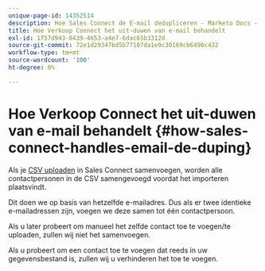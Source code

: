 ```yaml
---
unique-page-id: 14352514
description: Hoe Sales Connect de E-mail dedupliceren - Marketo Docs - Productdocumentatie behandelt
title: Hoe Verkoop Connect het uit-duwen van e-mail behandelt
exl-id: 1f57d943-8439-4653-a4e7-6dac65b3312d
source-git-commit: 72e1d29347bd5b77107da1e9c30169cb6490c432
workflow-type: tm+mt
source-wordcount: '100'
ht-degree: 0%

---
```


# Hoe Verkoop Connect het uit-duwen van e-mail behandelt {#how-sales-connect-handles-email-de-duping}

Als je [CSV uploaden](/help/marketo/product-docs/marketo-sales-connect/people/managing-contacts/import-contacts-via-csv.md) in Sales Connect samenvoegen, worden alle contactpersonen in de CSV samengevoegd voordat het importeren plaatsvindt.

Dit doen we op basis van hetzelfde e-mailadres. Dus als er twee identieke e-mailadressen zijn, voegen we deze samen tot één contactpersoon.

Als u later probeert om manueel het zelfde contact toe te voegen/te uploaden, zullen wij niet het samenvoegen.

Als u probeert om een contact toe te voegen dat reeds in uw gegevensbestand is, zullen wij u verhinderen het toe te voegen.
